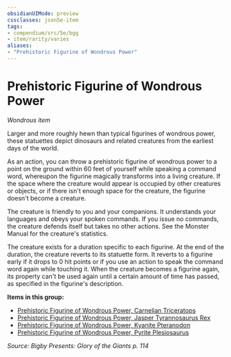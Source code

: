 ```yaml
---
obsidianUIMode: preview
cssclasses: json5e-item
tags:
- compendium/src/5e/bgg
- item/rarity/varies
aliases: 
- "Prehistoric Figurine of Wondrous Power"
---
```

# Prehistoric Figurine of Wondrous Power
*Wondrous item*  


Larger and more roughly hewn than typical figurines of wondrous power, these statuettes depict dinosaurs and related creatures from the earliest days of the world.

As an action, you can throw a prehistoric figurine of wondrous power to a point on the ground within 60 feet of yourself while speaking a command word, whereupon the figurine magically transforms into a living creature. If the space where the creature would appear is occupied by other creatures or objects, or if there isn't enough space for the creature, the figurine doesn't become a creature.

The creature is friendly to you and your companions. It understands your languages and obeys your spoken commands. If you issue no commands, the creature defends itself but takes no other actions. See the Monster Manual for the creature's statistics.

The creature exists for a duration specific to each figurine. At the end of the duration, the creature reverts to its statuette form. It reverts to a figurine early if it drops to 0 hit points or if you use an action to speak the command word again while touching it. When the creature becomes a figurine again, its property can't be used again until a certain amount of time has passed, as specified in the figurine's description.

**Items in this group:**

- [Prehistoric Figurine of Wondrous Power, Carnelian Triceratops](2-Mechanics/CLI/items/prehistoric-figurine-of-wondrous-power-carnelian-triceratops-bgg.md)
- [Prehistoric Figurine of Wondrous Power, Jasper Tyrannosaurus Rex](2-Mechanics/CLI/items/prehistoric-figurine-of-wondrous-power-jasper-tyrannosaurus-rex-bgg.md)
- [Prehistoric Figurine of Wondrous Power, Kyanite Pteranodon](2-Mechanics/CLI/items/prehistoric-figurine-of-wondrous-power-kyanite-pteranodon-bgg.md)
- [Prehistoric Figurine of Wondrous Power, Pyrite Plesiosaurus](2-Mechanics/CLI/items/prehistoric-figurine-of-wondrous-power-pyrite-plesiosaurus-bgg.md)

*Source: Bigby Presents: Glory of the Giants p. 114*